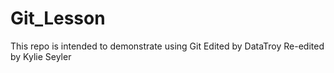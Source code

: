 # Git_Lesson
This repo is intended to demonstrate using Git
Edited by DataTroy
Re-edited by Kylie Seyler
